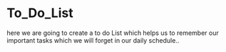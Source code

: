 # To_Do_List
here we are going to create a to do List which helps us to remember our important tasks which we will forget in our daily schedule..

